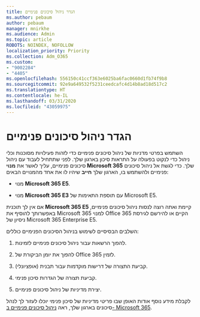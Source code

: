 ```yaml
---
title: הגדר ניהול סיכונים פנימיים
ms.author: pebaum
author: pebaum
manager: mnirkhe
ms.audience: Admin
ms.topic: article
ROBOTS: NOINDEX, NOFOLLOW
localization_priority: Priority
ms.collection: Adm_O365
ms.custom:
- "9002284"
- "4405"
ms.openlocfilehash: 556150c41ccf363e6025ba6fac0660d1fb74f9b8
ms.sourcegitcommit: 92e9a649532f5231ceedcafc4d14b8ad18d517c2
ms.translationtype: HT
ms.contentlocale: he-IL
ms.lasthandoff: 03/31/2020
ms.locfileid: "43059975"
---
```

# <a name="set-up-insider-risk-management"></a>הגדר ניהול סיכונים פנימיים

השתמש בפרטי מדניות של ניהול סיכונים פנימיים כדי לזהות פעילויות מסוכנות וכלי ניהול כדי לנקוט בפעולה על התראות סיכון בארגון שלך. לפני שתתחיל לעבוד עם ניהול סיכונים פנימיים, עליך לאשר את **מנוי Microsoft 365** שלך. כדי לגשת אל ניהול סיכונים פנימיים ולהשתמש בו, הארגון שלך **חייב** שיהיו לו את אחד מהמנויים הבאים:

- מנוי **Microsoft 365 E5**.

- מנוי **Microsoft 365 E3** עם תוספת התאימות של Microsoft E5.

אם אין לך תוכנית **Microsoft 365 E5** קיימת ואתה רוצה לנסות ניהול סיכונים פנימיים, באפשרותך להוסיף את Microsoft 365 למנוי Office 365 הקיים או להירשם לגירסת ניסיון של Microsoft 365 Enterprise E5.

השלבים הבסיסיים לשימוש בניהול הסיכונים הפנימיים כוללים:

1. להפוך הרשאות עבור ניהול סיכונים פנימיים לזמינות.

2. להפוך את יומן הביקורת של Office 365 לזמין.

3. קביעת התצורה של דרישות מוקדמות עבור תבנית (אופציונלי).

4. קביעת תצורה של הגדרות סיכון פנימי.

5. יצירת מדיניות של ניהול סיכונים פנימיים.

לקבלת מידע נוסף אודות האופן שבו פריטי מדיניות של סיכון פנימי יוכלו לעזור לך לנהל סיכונים בארגון שלך, ראה [ניהול סיכונים פנימיים ב- Microsoft 365](https://go.microsoft.com/fwlink/?linkid=2123907).
